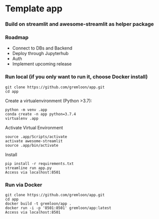 # Template app 

### Build on streamlit and awesome-streamlit as helper package

### Roadmap
- Connect to DBs and Backend
- Deploy through Jupyterhub
- Auth
- Implement upcoming release

### Run local (if you only want to run it, choose Docker install)
```
git clone https://github.com/gremloon/app.git  
cd app  
```

Create a virtualenvironment (Python >3.7):
```
python -m venv .app  
conda create -n app python=3.7.4  
virtualenv .app  

```

Activate Virtual Environment
```
source .app/Scripts/activate
activate awesome-streamlit
source .app/bin/activate
```

Install
```
pip install -r requirements.txt  
streamline run app.py  
Access via localhost:8501  
```

### Run via Docker
```
git clone https://github.com/gremloon/app.git  
cd app  
docker build -t gremloon/app .
docker run -i -p '8501:8501' gremloon/app:latest 
Access via localhost:8501  
```
